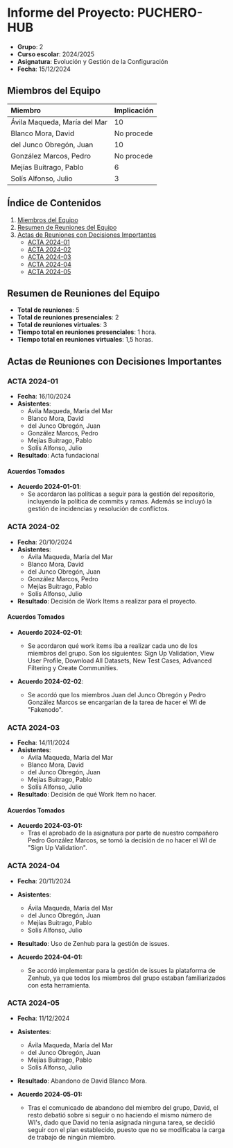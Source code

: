 # Informe del Proyecto: PUCHERO-HUB

- **Grupo**: 2  
- **Curso escolar**: 2024/2025  
- **Asignatura**: Evolución y Gestión de la Configuración  
- **Fecha**: 15/12/2024

## Miembros del Equipo

| Miembro | Implicación |
| :---- | :---- |
| Ávila Maqueda, María del Mar | 10 |
| Blanco Mora, David  | No procede |
| del Junco Obregón, Juan | 10 |
| González Marcos, Pedro | No procede |
| Mejías Buitrago, Pablo | 6 |
| Solís Alfonso, Julio | 3 |

## Índice de Contenidos

1. [Miembros del Equipo](#miembros-del-equipo)
2. [Resumen de Reuniones del Equipo](#resumen-de-reuniones-del-equipo)
3. [Actas de Reuniones con Decisiones Importantes](#actas-de-reuniones-con-decisiones-importantes)
   - [ACTA 2024-01](#acta-2024-01)
   - [ACTA 2024-02](#acta-2024-02)
   - [ACTA 2024-03](#acta-2024-03)
   - [ACTA 2024-04](#acta-2024-04)
   - [ACTA 2024-05](#acta-2024-05)

## Resumen de Reuniones del Equipo

- **Total de reuniones**: 5
- **Total de reuniones presenciales**: 2
- **Total de reuniones virtuales**: 3
- **Tiempo total en reuniones presenciales**: 1 hora.
- **Tiempo total en reuniones virtuales**: 1,5 horas.

## Actas de Reuniones con Decisiones Importantes

### ACTA 2024-01

- **Fecha**: 16/10/2024
- **Asistentes**:
  - Ávila Maqueda, María del Mar  
  - Blanco Mora, David  
  - del Junco Obregón, Juan  
  - González Marcos, Pedro  
  - Mejías Buitrago, Pablo
  - Solís Alfonso, Julio  
- **Resultado**: Acta fundacional

#### Acuerdos Tomados

- **Acuerdo 2024-01-01**:
  - Se acordaron las políticas a seguir para la gestión del repositorio, incluyendo la política de commits y ramas. Además se incluyó la gestión de incidencias y resolución de conflictos.

### ACTA 2024-02

- **Fecha**: 20/10/2024
- **Asistentes**:
  - Ávila Maqueda, María del Mar  
  - Blanco Mora, David  
  - del Junco Obregón, Juan  
  - González Marcos, Pedro  
  - Mejías Buitrago, Pablo
  - Solís Alfonso, Julio  
- **Resultado**: Decisión de Work Items a realizar para el proyecto.

#### Acuerdos Tomados

- **Acuerdo 2024-02-01**:
  - Se acordaron qué work items iba a realizar cada uno de los miembros del grupo. Son los siguientes: Sign Up Validation, View User Profile, Download All Datasets, New Test Cases, Advanced Filtering y Create Communities.

- **Acuerdo 2024-02-02**:
  - Se acordó que los miembros Juan del Junco Obregón y Pedro González Marcos se encargarían de la tarea de hacer el WI de "Fakenodo".

### ACTA 2024-03

- **Fecha**: 14/11/2024
- **Asistentes**:
  - Ávila Maqueda, María del Mar  
  - Blanco Mora, David  
  - del Junco Obregón, Juan  
  - Mejías Buitrago, Pablo
  - Solís Alfonso, Julio  
- **Resultado**: Decisión de qué Work Item no hacer.

#### Acuerdos Tomados

- **Acuerdo 2024-03-01:**
  - Tras el aprobado de la asignatura por parte de nuestro compañero Pedro González Marcos, se tomó la decisión de no hacer el WI de "Sign Up Validation".


### ACTA 2024-04

- **Fecha**: 20/11/2024
- **Asistentes**:
  - Ávila Maqueda, María del Mar  
  - del Junco Obregón, Juan  
  - Mejías Buitrago, Pablo
  - Solís Alfonso, Julio 
- **Resultado**: Uso de Zenhub para la gestión de issues.

- **Acuerdo 2024-04-01:**
  - Se acordó implementar para la gestión de issues la plataforma de Zenhub, ya que todos los miembros del grupo estaban familiarizados con esta herramienta.


### ACTA 2024-05

- **Fecha**: 11/12/2024
- **Asistentes**:
  - Ávila Maqueda, María del Mar  
  - del Junco Obregón, Juan  
  - Mejías Buitrago, Pablo
  - Solís Alfonso, Julio 
- **Resultado**: Abandono de David Blanco Mora.

- **Acuerdo 2024-05-01:**
  - Tras el comunicado de abandono del miembro del grupo, David, el resto debatió sobre si seguir o no haciendo el mismo número de WI's, dado que David no tenía asignada ninguna tarea, se decidió seguir con el plan establecido, puesto que no se modificaba la carga de trabajo de ningún miembro.